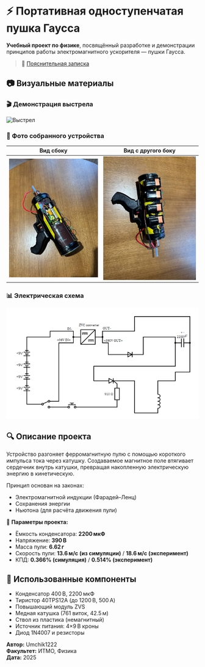 # ⚡ Портативная одноступенчатая пушка Гаусса

**Учебный проект по физике**, посвящённый разработке и демонстрации принципов работы электромагнитного ускорителя — пушки Гаусса.

> 📄 [Пояснительная записка](../Пояснительная%20записка.pdf)

## 📷 Визуальные материалы

### 🎬 Демонстрация выстрела
![Выстрел](https://github.com/Umchik1222/MyITMOProjects/blob/main/2%20-%20Физика/semester_2/Проект_2/media/demons.gif)

### 🔧 Фото собранного устройства
| Вид сбоку | Вид с другого боку |
|----------|------------|
| ![](media/photo_2025-05-28_17-00-51.jpg) | ![](media/photo_2025-05-28_17-00-55.jpg) |

### 📊 Электрическая схема
![Схема подключения](media/Схема.png)

## 🔍 Описание проекта

Устройство разгоняет ферромагнитную пулю с помощью короткого импульса тока через катушку. Создаваемое магнитное поле втягивает сердечник внутрь катушки, превращая накопленную электрическую энергию в кинетическую.

Принцип основан на законах:
- Электромагнитной индукции (Фарадей–Ленц)
- Сохранения энергии
- Ньютона (для расчёта движения пули)

📌 **Параметры проекта:**
- Ёмкость конденсатора: **2200 мкФ**
- Напряжение: **390 В**
- Масса пули: **6.62 г**
- Скорость пули: **13.6 м/с (из симуляции)** / **18.6 м/с (эксперимент)**
- КПД: **0.366% (симуляция)** / **0.514% (эксперимент)**

## 🧰 Использованные компоненты

- Конденсатор 400 В, 2200 мкФ
- Тиристор 40TPS12A (до 1200 В, 500 А)
- Повышающий модуль ZVS
- Медная катушка (761 виток, 42.5 м)
- Ствол из пластика (немагнитный)
- Источник питания: 4×9 В кроны
- Диод 1N4007 и резисторы

**Автор:** Umchik1222  
**Факультет:** ИТМО, Физика  
**Дата:** 2025  
